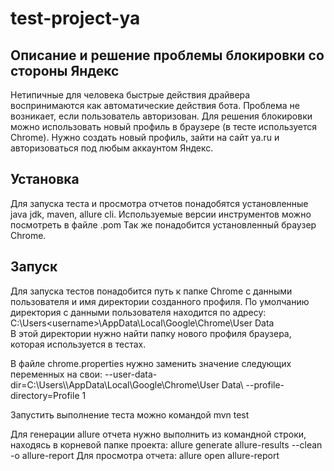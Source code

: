 # test-project-ya

## Описание и решение проблемы блокировки со стороны Яндекс
Нетипичные для человека быстрые действия драйвера воспринимаются как автоматические действия бота.
Проблема не возникает, если пользователь авторизован.
Для решения блокировки можно использовать новый профиль в браузере (в тесте используется Chrome).
Нужно создать новый профиль, зайти на сайт ya.ru и авторизоваться под любым аккаунтом Яндекс.

## Установка
Для запуска теста и просмотра отчетов понадобятся установленные java jdk, maven, allure cli.
Используемые версии инструментов можно посмотреть в файле .pom
Так же понадобится установленный браузер Chrome.

## Запуск
Для запуска тестов понадобится путь к папке Chrome с данными пользователя и имя директории созданного профиля.
По умолчанию директория с данными пользователя находится по адресу:
C:\Users\<username>\AppData\Local\Google\Chrome\User Data\
В этой директории нужно найти папку нового профиля браузера, которая используется в тестах.

В файле chrome.properties нужно заменить значение следующих переменных на свои: 
--user-data-dir=C:\\Users\\<username>\\AppData\\Local\\Google\\Chrome\\User Data\\
--profile-directory=Profile 1

Запустить выполнение теста можно командой
mvn test

Для генерации allure отчета нужно выполнить из командной строки, находясь в корневой папке проекта:
allure generate allure-results --clean -o allure-report
Для просмотра отчета:
allure open allure-report
